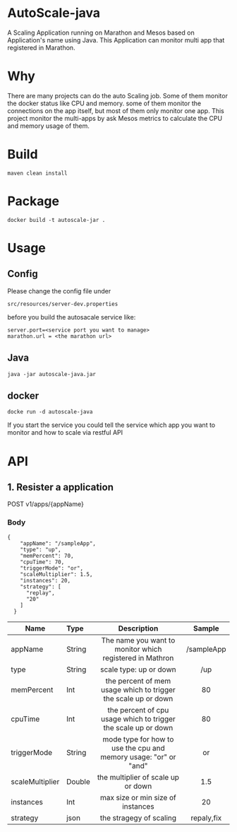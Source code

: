 # AutoScale-java
A Scaling Application running on Marathon and Mesos based on Application's name using Java. This Application can monitor multi app that registered in Marathon.

# Why
There are many projects can do the auto Scaling job. Some of them monitor the docker status like CPU and memory. some of them monitor the connections on the app itself, but most of them only monitor one app. This project monitor the multi-apps by ask Mesos metrics to calculate the CPU and memory usage of them.

# Build

    maven clean install

# Package
    docker build -t autoscale-jar .

# Usage
## Config
Please change the config file under

    src/resources/server-dev.properties

before you build the autosacale service like:

    server.port=<service port you want to manage>
    marathon.url = <the marathon url>

## Java
    java -jar autoscale-java.jar

## docker
    docke run -d autoscale-java

If you start the service you could tell the service which app you want to monitor and how to scale via restful API

# API
## 1. Resister a application
POST v1/apps/{appName}

### Body
    {
        "appName": "/sampleApp",
        "type": "up",
        "memPercent": 70,
        "cpuTime": 70,
        "triggerMode": "or",
        "scaleMultiplier": 1.5,
        "instances": 20,
        "strategy": [
          "replay",
          "20"
        ]
      }

| Name          |Type| Description   | Sample|
| ------------- |:---|:----------:| :-----:|
|appName|String|The name you want to monitor which registered in Mathron| /sampleApp|
|type|String|scale type: up or down| /up|
|memPercent|Int|the percent of mem usage which to trigger the scale up or down| 80|
|cpuTime|Int|the percent of cpu usage which to trigger the scale up or down| 80|
|triggerMode|String|mode type for how to use the cpu and memory usage: "or" or "and"| or|
|scaleMultiplier|Double|the multiplier of scale up or down| 1.5|
|instances|Int|max size or min size of instances| 20|
|strategy|json|the stragegy of scaling|repaly,fix|

